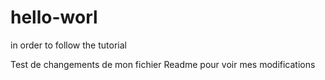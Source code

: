 # hello-worl
in order to follow the tutorial

Test de changements de mon fichier Readme pour voir mes modifications
